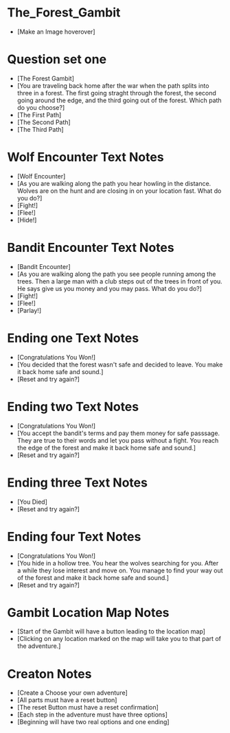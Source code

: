 # The_Forest_Gambit
- [Make an Image hoverover]

# Question set one
- [The Forest Gambit]
- [You are traveling back home after the war when the path splits into
three in a forest. The first going straght through the forest, the second going around the edge, and the third going out of the forest. Which path do you choose?]
- [The First Path]
- [The Second Path]
- [The Third Path]

# Wolf Encounter Text Notes
- [Wolf Encounter]
- [As you are walking along the path you hear howling in the distance.
Wolves are on the hunt and are closing in on your location fast. What do you do?]
- [Fight!]
- [Flee!]
- [Hide!]

# Bandit Encounter Text Notes
- [Bandit Encounter]
- [As you are walking along the path you see people running among the
trees. Then a large man with a club steps out of the trees in front of you. He says give us you money and you may pass. What do you do?]
- [Fight!]
- [Flee!]
- [Parlay!]

# Ending one Text Notes
- [Congratulations You Won!]
- [You decided that the forest wasn't safe and decided to leave. You make it back home safe and sound.]
- [Reset and try again?]

# Ending two Text Notes
- [Congratulations You Won!]
- [You accept the bandit's terms and pay them money for safe passsage.
They are true to their words and let you pass without a fight. You reach the edge of the forest and make it back home safe and sound.]
- [Reset and try again?]

# Ending three Text Notes
- [You Died]
- [Reset and try again?]

# Ending four Text Notes
- [Congratulations You Won!]
- [You hide in a hollow tree. You hear the wolves searching for you. After a while they lose interest and move on. You manage to find your
way out of the forest and make it back home safe and sound.]
- [Reset and try again?]

# Gambit Location Map Notes
- [Start of the Gambit will have a button leading to the location map]
- [Clicking on any location marked on the map will take you to that part
of the adventure.]

# Creaton Notes
- [Create a Choose your own adventure]
- [All parts must have a reset button]
- [The reset Button must have a reset confirmation]
- [Each step in the adventure must have three options]
- [Beginning will have two real options and one ending]